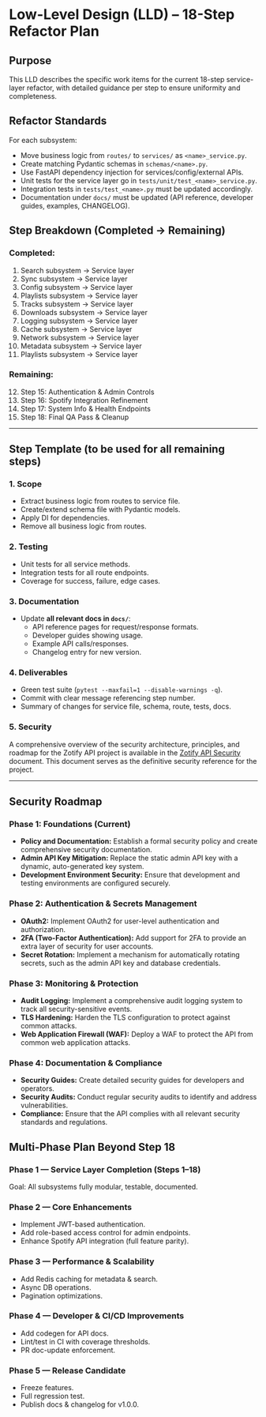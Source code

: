 # Low-Level Design (LLD) – 18-Step Refactor Plan

## Purpose
This LLD describes the specific work items for the current 18-step service-layer refactor, with detailed guidance per step to ensure uniformity and completeness.

## Refactor Standards
For each subsystem:
- Move business logic from `routes/` to `services/` as `<name>_service.py`.
- Create matching Pydantic schemas in `schemas/<name>.py`.
- Use FastAPI dependency injection for services/config/external APIs.
- Unit tests for the service layer go in `tests/unit/test_<name>_service.py`.
- Integration tests in `tests/test_<name>.py` must be updated accordingly.
- Documentation under `docs/` must be updated (API reference, developer guides, examples, CHANGELOG).

## Step Breakdown (Completed → Remaining)
### Completed:
1. Search subsystem → Service layer
2. Sync subsystem → Service layer
3. Config subsystem → Service layer
4. Playlists subsystem → Service layer
5. Tracks subsystem → Service layer
6. Downloads subsystem → Service layer
7. Logging subsystem → Service layer
8. Cache subsystem → Service layer
9. Network subsystem → Service layer
10. Metadata subsystem → Service layer
11. Playlists subsystem → Service layer

### Remaining:
12. Step 15: Authentication & Admin Controls
13. Step 16: Spotify Integration Refinement
14. Step 17: System Info & Health Endpoints
15. Step 18: Final QA Pass & Cleanup

---

## Step Template (to be used for all remaining steps)
### 1. Scope
- Extract business logic from routes to service file.
- Create/extend schema file with Pydantic models.
- Apply DI for dependencies.
- Remove all business logic from routes.

### 2. Testing
- Unit tests for all service methods.
- Integration tests for all route endpoints.
- Coverage for success, failure, edge cases.

### 3. Documentation
- Update **all relevant docs in `docs/`**:
  - API reference pages for request/response formats.
  - Developer guides showing usage.
  - Example API calls/responses.
  - Changelog entry for new version.

### 4. Deliverables
- Green test suite (`pytest --maxfail=1 --disable-warnings -q`).
- Commit with clear message referencing step number.
- Summary of changes for service file, schema, route, tests, docs.

### 5. Security
A comprehensive overview of the security architecture, principles, and roadmap for the Zotify API project is available in the [Zotify API Security](./security.md) document. This document serves as the definitive security reference for the project.

---

## Security Roadmap

### Phase 1: Foundations (Current)
- **Policy and Documentation:** Establish a formal security policy and create comprehensive security documentation.
- **Admin API Key Mitigation:** Replace the static admin API key with a dynamic, auto-generated key system.
- **Development Environment Security:** Ensure that development and testing environments are configured securely.

### Phase 2: Authentication & Secrets Management
- **OAuth2:** Implement OAuth2 for user-level authentication and authorization.
- **2FA (Two-Factor Authentication):** Add support for 2FA to provide an extra layer of security for user accounts.
- **Secret Rotation:** Implement a mechanism for automatically rotating secrets, such as the admin API key and database credentials.

### Phase 3: Monitoring & Protection
- **Audit Logging:** Implement a comprehensive audit logging system to track all security-sensitive events.
- **TLS Hardening:** Harden the TLS configuration to protect against common attacks.
- **Web Application Firewall (WAF):** Deploy a WAF to protect the API from common web application attacks.

### Phase 4: Documentation & Compliance
- **Security Guides:** Create detailed security guides for developers and operators.
- **Security Audits:** Conduct regular security audits to identify and address vulnerabilities.
- **Compliance:** Ensure that the API complies with all relevant security standards and regulations.

## Multi-Phase Plan Beyond Step 18
### Phase 1 — Service Layer Completion (Steps 1–18)
Goal: All subsystems fully modular, testable, documented.

### Phase 2 — Core Enhancements
- Implement JWT-based authentication.
- Add role-based access control for admin endpoints.
- Enhance Spotify API integration (full feature parity).

### Phase 3 — Performance & Scalability
- Add Redis caching for metadata & search.
- Async DB operations.
- Pagination optimizations.

### Phase 4 — Developer & CI/CD Improvements
- Add codegen for API docs.
- Lint/test in CI with coverage thresholds.
- PR doc-update enforcement.

### Phase 5 — Release Candidate
- Freeze features.
- Full regression test.
- Publish docs & changelog for v1.0.0.
